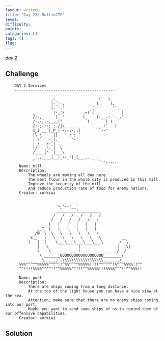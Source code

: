 ```yaml
---
layout: writeup
title: 'Day 22: MuffinCTF'
level:
difficulty:
points:
categories: []
tags: []
flag:
---
```

*day 2*

## Challenge

        DAY 2 Services
        --------------------------------------------
    
                        ,-_                  (`  ).
                        |-_'-,              (     ).
                        |-_'-'           _(        '`.
                _        |-_'/        .=(`(      .     )
                /;-,_     |-_'        (     (.__.:-`-_.'
                /-.-;,-,___|'          `(       ) )
                /;-;-;-;_;_/|\_ _ _ _ _   ` __.:'   )
                x_( __`|_P_|`-;-;-;,|        `--'
                |\ \    _||   `-;-;-'
                | \`   -_|.      '-'
                | /   /-_| `
                |/   ,'-_|  \
                /____|'-_|___\
                _..,____]__|_\-_'|_[___,.._
                '                          ``'--,..,.
          Name: mill
          Description:
              The wheels are moving all day here.
              The best flour in the whole city is produced in this mill.
              Improve the security of the mill.
              And reduce production rate of food for enemy nations.
          Creator: xorkiwi
    
                             __--___
                           >_'--'__'
                          _________!__________
                         /   /   /   /   /   /
                        /   /   /   /   /   /
                       |   |   |   |   |   |
                  __^  |   |   |   |   |   |
                _/@  \  \   \   \   \   \   \
               S__   |   \   \   \   \   \   \         __
              (   |  |    \___\___\___\___\___\       /  \
                  |   \             |                |  |\|
                  \    \____________!________________/  /
                   \ _______OOOOOOOOOOOOOOOOOOO________/
                    \________\\\\\\\\\\\\\\\\\\_______/
          %%%^^^^^%%%%%^^^^!!^%%^^^^%%%%%!!!!^^^^^^!%^^^%%%%!!^^
          ^^!!!!%%%%^^^^!!^^%%%%%^^!!!^^%%%%%!!!%%%%^^^!!^^%%%!!
    
          Name: port
          Description:
              There are ships coming from a long distance.
              At the top of the light house you can have a nice view at the sea.
              Attention, make sure that there are no enemy ships coming into our port.
              Maybe you want to send some ships of us to remind them of our offensive capabilities.
          Creator: xorkiwi

## Solution

